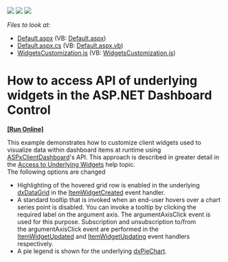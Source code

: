 <!-- default badges list -->
![](https://img.shields.io/endpoint?url=https://codecentral.devexpress.com/api/v1/VersionRange/128580039/16.2.4%2B)
[![](https://img.shields.io/badge/Open_in_DevExpress_Support_Center-FF7200?style=flat-square&logo=DevExpress&logoColor=white)](https://supportcenter.devexpress.com/ticket/details/T492396)
[![](https://img.shields.io/badge/📖_How_to_use_DevExpress_Examples-e9f6fc?style=flat-square)](https://docs.devexpress.com/GeneralInformation/403183)
<!-- default badges end -->
<!-- default file list -->
*Files to look at*:

* [Default.aspx](./CS/ASPxDashboard_UnderlyingWidgets/Default.aspx) (VB: [Default.aspx](./VB/ASPxDashboard_UnderlyingWidgets/Default.aspx))
* [Default.aspx.cs](./CS/ASPxDashboard_UnderlyingWidgets/Default.aspx.cs) (VB: [Default.aspx.vb](./VB/ASPxDashboard_UnderlyingWidgets/Default.aspx.vb))
* [WidgetsCustomization.js](./CS/ASPxDashboard_UnderlyingWidgets/Scripts/WidgetsCustomization.js) (VB: [WidgetsCustomization.js](./VB/ASPxDashboard_UnderlyingWidgets/Scripts/WidgetsCustomization.js))
<!-- default file list end -->
# How to access API of underlying widgets in the ASP.NET Dashboard Control
<!-- run online -->
**[[Run Online]](https://codecentral.devexpress.com/t492396/)**
<!-- run online end -->


This example demonstrates how to customize client widgets used to visualize data within dashboard items at runtime using <a href="https://documentation.devexpress.com/#Dashboard/clsDevExpressDashboardWebScriptsASPxClientDashboardtopic">ASPxClientDashboard</a>'s API. This approach is described in greater detail in the <a href="https://documentation.devexpress.com/#Dashboard/CustomDocument117573">Access to Underlying Widgets</a> help topic. <br>The following options are changed

* Highlighting of the hovered grid row is enabled in the underlying <a href="https://js.devexpress.com/Documentation/ApiReference/UI_Widgets/dxDataGrid/">dxDataGrid</a> in the <a href="https://documentation.devexpress.com/#Dashboard/DevExpressDashboardWebScriptsASPxClientDashboard_ItemWidgetCreatedtopic">ItemWidgetCreated</a> event handler.
* A standard tooltip that is invoked when an end-user hovers over a chart series point is disabled. You can invoke a tooltip by clicking the required label on the argument axis. The argumentAxisClick event is used for this purpose. Subscription and unsubscription to/from the argumentAxisClick event are performed in the <a href="https://documentation.devexpress.com/#Dashboard/DevExpressDashboardWebScriptsASPxClientDashboardViewer_ItemWidgetUpdatedtopic">ItemWidgetUpdated</a> and <a href="https://documentation.devexpress.com/#Dashboard/DevExpressDashboardWebScriptsASPxClientDashboardViewer_ItemWidgetUpdatingtopic">ItemWidgetUpdating</a> event handlers respectively.
* A pie legend is shown for the underlying <a href="https://js.devexpress.com/Documentation/ApiReference/Data_Visualization_Widgets/dxPieChart/">dxPieChart</a>.

<br/>


